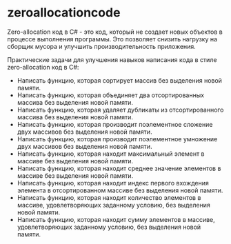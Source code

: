 # zeroallocationcode

Zero-allocation код в C# - это код, который не создает новых объектов в процессе выполнения программы. 
Это позволяет снизить нагрузку на сборщик мусора и улучшить производительность приложения.

Практические задачи для улучшения навыков написания кода в стиле zero-allocation код в C#:
- Написать функцию, которая сортирует массив без выделения новой памяти.
- Написать функцию, которая объединяет два отсортированных массива без выделения новой памяти.
- Написать функцию, которая удаляет дубликаты из отсортированного массива без выделения новой памяти.
- Написать функцию, которая производит поэлементное сложение двух массивов без выделения новой памяти.
- Написать функцию, которая производит поэлементное умножение двух массивов без выделения новой памяти.
- Написать функцию, которая находит максимальный элемент в массиве без выделения новой памяти.
- Написать функцию, которая находит среднее значение элементов в массиве без выделения новой памяти.
- Написать функцию, которая находит индекс первого вхождения элемента в отсортированном массиве без выделения новой памяти.
- Написать функцию, которая находит количество элементов в массиве, удовлетворяющих заданному условию, без выделения новой памяти.
- Написать функцию, которая находит сумму элементов в массиве, удовлетворяющих заданному условию, без выделения новой памяти.
